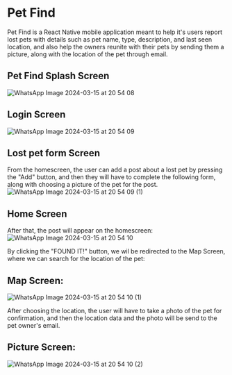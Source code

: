 # Pet Find
Pet Find is a React Native mobile application meant to help it's users report lost pets with details such as pet name, type, description, and last seen location, and also help the owners reunite with their pets by sending them a picture, along with the location of the pet
through email.

## Pet Find Splash Screen

![WhatsApp Image 2024-03-15 at 20 54 08](https://github.com/danacampan/PetFind/assets/118621995/a1d38917-cf5e-406f-8e2b-ea7fad0b7ca3)
## Login Screen
![WhatsApp Image 2024-03-15 at 20 54 09](https://github.com/danacampan/PetFind/assets/118621995/6398258a-e003-4d9b-a300-7af117814af2)


## Lost pet form Screen
From the homescreen, the user can add a post about a lost pet by pressing the "Add" button, and then they will have to complete the following form, along with choosing a picture of the pet for the post.
![WhatsApp Image 2024-03-15 at 20 54 09 (1)](https://github.com/danacampan/PetFind/assets/118621995/ca9367e4-32da-478c-86a0-16e212ef4f9a)


## Home Screen
After that, the post will appear on the homescreen:
![WhatsApp Image 2024-03-15 at 20 54 10](https://github.com/danacampan/PetFind/assets/118621995/5d1d65ec-addd-40f0-80b7-f44f1aec5358)

By clicking the "FOUND IT!" button, we wil be redirected to the Map Screen, where we can search for the location of the pet:
## Map Screen: 
![WhatsApp Image 2024-03-15 at 20 54 10 (1)](https://github.com/danacampan/PetFind/assets/118621995/a8448568-ada5-4a6d-a8c7-38a6e5fcf352)

After choosing the location, the user will have to take a photo of the pet for confirmation, and then the location data and the photo will be send to the pet owner's email.
## Picture Screen:
![WhatsApp Image 2024-03-15 at 20 54 10 (2)](https://github.com/danacampan/PetFind/assets/118621995/feb737f4-950f-4f79-843e-fae49a9ee3eb)












